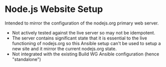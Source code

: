 # Node.js Website Setup

Intended to mirror the configuration of the nodejs.org primary web server.

* Not actively tested against the live server so may not be idempotent.
* The server contains significant state that it is essential to the live functioning of nodejs.org so this Ansible setup can't be used to setup a new site and it mirror the current nodejs.org state.
* Not integrated with the existing Build WG Ansible configuration (hence "standalone")
